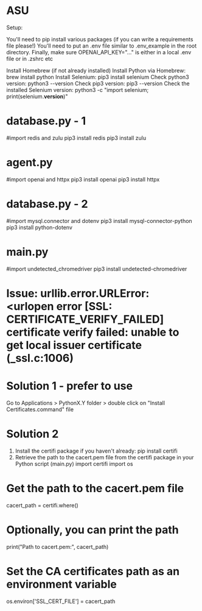 # ASU

Setup:

You'll need to pip install various packages (if you can write a requirements file please!)
You'll need to put an .env file similar to .env_example in the root directory.
Finally, make sure OPENAI_API_KEY="..." is either in a local .env file or in .zshrc etc

Install Homebrew (if not already installed)
Install Python via Homebrew: brew install python
Install Selenium: pip3 install selenium
Check python3 version: python3 --version
Check pip3 version: pip3 --version
Check the installed Selenium version: python3 -c "import selenium; print(selenium.__version__)"
 
# database.py - 1
#import redis and zulu
pip3 install redis
pip3 install zulu

# agent.py
#import openai and httpx
pip3 install openai
pip3 install httpx

# database.py - 2
#import mysql.connector and dotenv
pip3 install mysql-connector-python
pip3 install python-dotenv

# main.py
#import undetected_chromedriver
pip3 install undetected-chromedriver

# Issue: urllib.error.URLError: <urlopen error [SSL: CERTIFICATE_VERIFY_FAILED] certificate verify failed: unable to get local issuer certificate (_ssl.c:1006)
# Solution 1 - prefer to use
Go to Applications > PythonX.Y folder > double click on "Install Certificates.command" file
# Solution 2
1. Install the certifi package if you haven't already: pip install certifi
2. Retrieve the path to the cacert.pem file from the certifi package in your Python script (main.py)
import certifi
import os
# Get the path to the cacert.pem file
cacert_path = certifi.where()
# Optionally, you can print the path
print("Path to cacert.pem:", cacert_path)
# Set the CA certificates path as an environment variable
os.environ['SSL_CERT_FILE'] = cacert_path